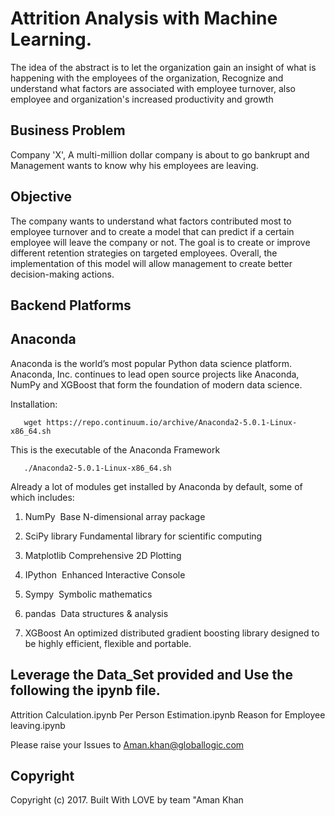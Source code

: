# Attrition Analysis with Machine Learning.

The idea of the abstract is to let the organization gain an insight of what is happening with the employees of the organization, Recognize and understand what factors are associated with employee turnover, also employee and organization's increased productivity and growth

## Business Problem

Company 'X', A multi-million dollar company is about to go bankrupt and Management wants to know why his employees are leaving.

## Objective

The company wants to understand what factors contributed most to employee turnover and to create a model that can predict if a certain employee will leave the company or not. The goal is to create or improve different retention strategies on targeted employees. Overall, the implementation of this model will allow management to create better decision-making actions.

## Backend Platforms

## Anaconda

 Anaconda is the world’s most popular Python data science platform. Anaconda, Inc. continues to lead open source projects like Anaconda, NumPy and XGBoost that form the foundation of modern data science.

Installation: 

       wget https://repo.continuum.io/archive/Anaconda2-5.0.1-Linux-x86_64.sh 
       
 This is the executable of the Anaconda Framework
       
       ./Anaconda2-5.0.1-Linux-x86_64.sh
       
 Already a lot of modules get installed by Anaconda by default, some of which includes:
 
1. NumPy  Base N-dimensional array package

2. SciPy library Fundamental library for scientific computing

3. Matplotlib Comprehensive 2D Plotting

4. IPython  Enhanced Interactive Console

5. Sympy  Symbolic mathematics

6. pandas  Data structures & analysis

7. XGBoost  An optimized distributed gradient boosting library designed to be highly efficient, flexible and portable.



## Leverage the Data_Set provided and Use the following the ipynb file.

Attrition Calculation.ipynb
Per Person Estimation.ipynb
Reason for Employee leaving.ipynb


Please raise your Issues to Aman.khan@globallogic.com

## Copyright

Copyright (c) 2017. Built With LOVE by team "Aman Khan
